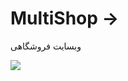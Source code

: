 # MultiShop ->
وبسایت فروشگاهی



<img src="https://s6.uupload.ir/files/online-shop-website-template_3i6s.jpg">


